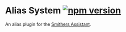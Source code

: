 # Alias System [![npm version](https://img.shields.io/npm/v/smithers-alias.svg?style=flat)](https://www.npmjs.com/package/smithers-alias)

An alias plugin for the [Smithers Assistant](https://github.com/SmithersAssistant/smithers).
